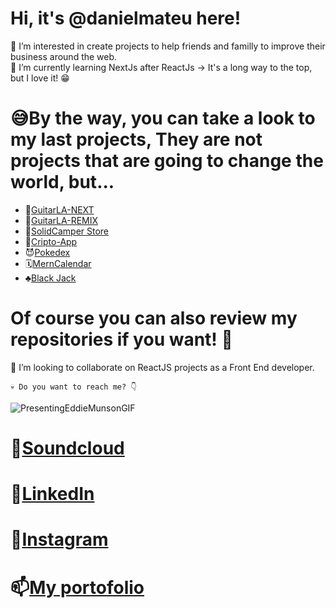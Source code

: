 

# Hi, it's @danielmateu here! 



🐶 I’m interested in create projects to help friends and familly to improve their business around the web.  
🌱 I’m currently learning NextJs after ReactJs -> It's a long way to the top, but I love it! 😁
# 😅By the way, you can take a look to my last projects, They are not projects that are going to change the world, but...

- 🎸[GuitarLA-NEXT](https://gitarla-remix.vercel.app/)
- 🎸[GuitarLA-REMIX](https://gitarla-remix.vercel.app/)
- 🚙[SolidCamper Store](https://solidcamper.herokuapp.com/)
- 💸[Cripto-App](https://cryptos-psi.vercel.app/)
- 😈[Pokedex](https://pokemon-static-ngdj275rn-danielmateu.vercel.app/)
- 🗓️[MernCalendar](https://mern-calendar-dmateu.herokuapp.com)  
- ♣️[Black Jack](https://black-jack-seven.vercel.app/)
<!-- - 🛹[TODO - Vanilla JS](https://danielmateu.github.io/TODO-webpack---Vanilla-JS/) -->

# Of course you can also review my repositories if you want! 🥰

👾 I’m looking to collaborate on ReactJS projects as a Front End developer.


````
💀 Do you want to reach me? 👇
````
![PresentingEddieMunsonGIF](https://user-images.githubusercontent.com/76947258/194179021-4129d525-13ce-4ee5-be6f-295677bc7668.gif)

# 🎵[Soundcloud](https://soundcloud.com/danielmateupardo) 
# 👻[LinkedIn](https://www.linkedin.com/in/daniel-mateu-pardo/)
# 🥨[Instagram](https://www.instagram.com/danimateu86/)
# 📫[My portofolio](https://www.danielmateu.es)





<!---
danielmateu/danielmateu is a ✨ special ✨ repository because its `README.md` (this file) appears on your GitHub profile.
You can click the Preview link to take a look at your changes.
--->
